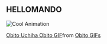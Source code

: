 ##  HELLOMANDO 
![Cool Animation](https://tenor.com/bYIdd.gif)
<div class="tenor-gif-embed" data-postid="26823621" data-share-method="host" data-aspect-ratio="1.78771" data-width="100%"><a href="https://tenor.com/view/obito-uchiha-obito-madara-sharingan-tobi-gif-26823621">Obito Uchiha Obito GIF</a>from <a href="https://tenor.com/search/obito-gifs">Obito GIFs</a></div> <script type="text/javascript" async src="https://tenor.com/embed.js"></script>

<!--
<picture>
 <source media="(prefers-color-scheme: dark)" srcset="YOUR-DARKMODE-IMAGE">
 <source media="(prefers-color-scheme: light)" srcset="YOUR-LIGHTMODE-IMAGE">
 <img alt="HGO" src="">
</picture>
-->

<!--
**Yosskavo/Yosskavo** is a ✨ _special_ ✨ repository because its `README.md` (this file) appears on your GitHub profile.

Here are some ideas to get you started:

- 🔭 I’m currently working on ...
- 🌱 I’m currently learning ...
- 👯 I’m looking to collaborate on ...
- 🤔 I’m looking for help with ...
- 💬 Ask me about ...
- 📫 How to reach me: ...
- 😄 Pronouns: ...
- ⚡ Fun fact: ...
-->

